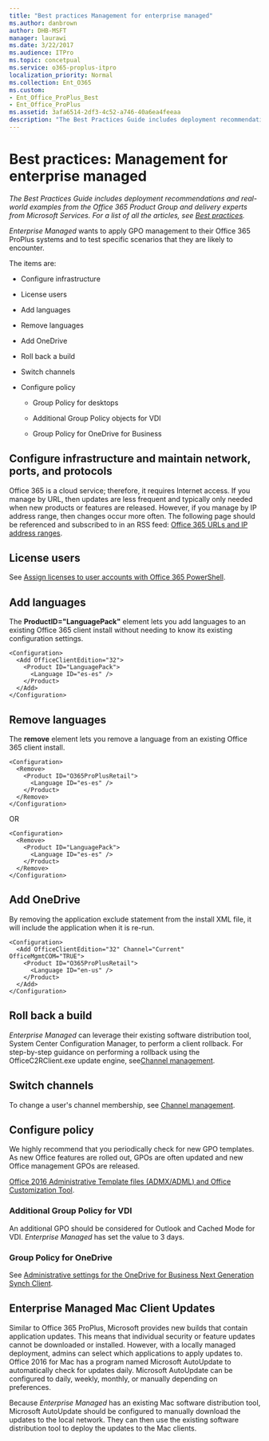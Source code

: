```yaml
---
title: "Best practices Management for enterprise managed"
ms.author: danbrown
author: DHB-MSFT
manager: laurawi
ms.date: 3/22/2017
ms.audience: ITPro
ms.topic: concetpual
ms.service: o365-proplus-itpro
localization_priority: Normal
ms.collection: Ent_O365
ms.custom:
- Ent_Office_ProPlus_Best
- Ent_Office_ProPlus
ms.assetid: 3afa6514-2df3-4c52-a746-40a6ea4feeaa
description: "The Best Practices Guide includes deployment recommendations and real-world examples from the Office 365 Product Group and delivery experts from Microsoft Services. For a list of all the articles, see Best practices."
---
```


# Best practices: Management for enterprise managed

 *The Best Practices Guide includes deployment recommendations and real-world examples from the Office 365 Product Group and delivery experts from Microsoft Services. For a list of all the articles, see [Best practices](best-practices.md).* 
  
 *Enterprise Managed*  wants to apply GPO management to their Office 365 ProPlus systems and to test specific scenarios that they are likely to encounter.
  
The items are:
  
- Configure infrastructure
    
- License users
    
- Add languages
    
- Remove languages
    
- Add OneDrive
    
- Roll back a build
    
- Switch channels
    
- Configure policy
    
  - Group Policy for desktops
    
  - Additional Group Policy objects for VDI
    
  - Group Policy for OneDrive for Business
    
## Configure infrastructure and maintain network, ports, and protocols

Office 365 is a cloud service; therefore, it requires Internet access. If you manage by URL, then updates are less frequent and typically only needed when new products or features are released. However, if you manage by IP address range, then changes occur more often. The following page should be referenced and subscribed to in an RSS feed: [Office 365 URLs and IP address ranges](https://support.office.com/en-us/article/Office-365-URLs-and-IP-address-ranges-8548a211-3fe7-47cb-abb1-355ea5aa88a2?ui=en-US&amp;rs=en-US&amp;ad=US).
  
## License users

See [Assign licenses to user accounts with Office 365 PowerShell](https://technet.microsoft.com/en-us/library/dn771770.aspx).
  
## Add languages

The **ProductID="LanguagePack"** element lets you add languages to an existing Office 365 client install without needing to know its existing configuration settings.
  
```
<Configuration>
  <Add OfficeClientEdition="32">
    <Product ID="LanguagePack">
      <Language ID="es-es" />
    </Product>
  </Add>
</Configuration> 
```

## Remove languages

The **remove** element lets you remove a language from an existing Office 365 client install.
  
```
<Configuration>
  <Remove>
    <Product ID="O365ProPlusRetail">
      <Language ID="es-es" />
    </Product>
  </Remove>
</Configuration> 
```

OR
  
```
<Configuration>
  <Remove>
    <Product ID="LanguagePack">
      <Language ID="es-es" />
    </Product>
  </Remove>
</Configuration> 
```

## Add OneDrive

By removing the application exclude statement from the install XML file, it will include the application when it is re-run.
  
```
<Configuration>
  <Add OfficeClientEdition="32" Channel="Current" OfficeMgmtCOM="TRUE">
    <Product ID="O365ProPlusRetail">
      <Language ID="en-us" />
    </Product>
  </Add>
</Configuration> 
```

## Roll back a build

 *Enterprise Managed*  can leverage their existing software distribution tool, System Center Configuration Manager, to perform a client rollback. For step-by-step guidance on performing a rollback using the OfficeC2RClient.exe update engine, see[Channel management](best-practices-channel-management.md).
  
## Switch channels

To change a user's channel membership, see [Channel management](best-practices-channel-management.md).
  
## Configure policy

We highly recommend that you periodically check for new GPO templates. As new Office features are rolled out, GPOs are often updated and new Office management GPOs are released.
  
[Office 2016 Administrative Template files (ADMX/ADML) and Office Customization Tool](https://www.microsoft.com/en-us/download/details.aspx?id=49030).
  
### Additional Group Policy for VDI

An additional GPO should be considered for Outlook and Cached Mode for VDI.  *Enterprise Managed*  has set the value to 3 days.
  
### Group Policy for OneDrive

See [Administrative settings for the OneDrive for Business Next Generation Synch Client](https://support.office.com/en-us/article/Administrative-settings-for-the-new-OneDrive-sync-client-0ecb2cf5-8882-42b3-a6e9-be6bda30899c?ui=en-US&amp;rs=en-US&amp;ad=US).
  
## Enterprise Managed Mac Client Updates

Similar to Office 365 ProPlus, Microsoft provides new builds that contain application updates. This means that individual security or feature updates cannot be downloaded or installed. However, with a locally managed deployment, admins can select which applications to apply updates to. Office 2016 for Mac has a program named Microsoft AutoUpdate to automatically check for updates daily. Microsoft AutoUpdate can be configured to daily, weekly, monthly, or manually depending on preferences.
  
Because  *Enterprise Managed*  has an existing Mac software distribution tool, Microsoft AutoUpdate should be configured to manually download the updates to the local network. They can then use the existing software distribution tool to deploy the updates to the Mac clients.
  

